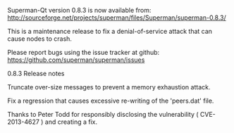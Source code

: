 Superman-Qt version 0.8.3 is now available from:
  http://sourceforge.net/projects/superman/files/Superman/superman-0.8.3/

This is a maintenance release to fix a denial-of-service attack that
can cause nodes to crash.

Please report bugs using the issue tracker at github:
  https://github.com/superman/superman/issues

0.8.3 Release notes

Truncate over-size messages to prevent a memory exhaustion attack.

Fix a regression that causes excessive re-writing of the 'peers.dat' file.


Thanks to Peter Todd for responsibly disclosing the vulnerability
( CVE-2013-4627 ) and creating a fix.
